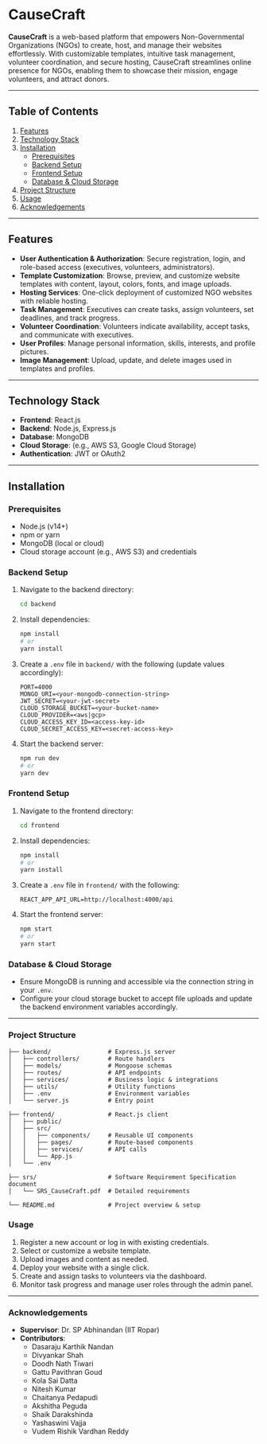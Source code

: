 # CauseCraft

**CauseCraft** is a web-based platform that empowers Non-Governmental Organizations (NGOs) to create, host, and manage their websites effortlessly. With customizable templates, intuitive task management, volunteer coordination, and secure hosting, CauseCraft streamlines online presence for NGOs, enabling them to showcase their mission, engage volunteers, and attract donors.

---

## Table of Contents

1. [Features](#features)  
2. [Technology Stack](#technology-stack)  
3. [Installation](#installation)  
   - [Prerequisites](#prerequisites)  
   - [Backend Setup](#backend-setup)  
   - [Frontend Setup](#frontend-setup)  
   - [Database & Cloud Storage](#database--cloud-storage)  
4. [Project Structure](#project-structure)  
5. [Usage](#usage)  
6. [Acknowledgements](#acknowledgements)

---

## Features

- **User Authentication & Authorization**: Secure registration, login, and role-based access (executives, volunteers, administrators).  
- **Template Customization**: Browse, preview, and customize website templates with content, layout, colors, fonts, and image uploads.  
- **Hosting Services**: One-click deployment of customized NGO websites with reliable hosting.  
- **Task Management**: Executives can create tasks, assign volunteers, set deadlines, and track progress.  
- **Volunteer Coordination**: Volunteers indicate availability, accept tasks, and communicate with executives.  
- **User Profiles**: Manage personal information, skills, interests, and profile pictures.  
- **Image Management**: Upload, update, and delete images used in templates and profiles.

---

## Technology Stack

- **Frontend**: React.js  
- **Backend**: Node.js, Express.js  
- **Database**: MongoDB  
- **Cloud Storage**: (e.g., AWS S3, Google Cloud Storage)  
- **Authentication**: JWT or OAuth2

---

## Installation

### Prerequisites

- Node.js (v14+)  
- npm or yarn  
- MongoDB (local or cloud)  
- Cloud storage account (e.g., AWS S3) and credentials

### Backend Setup

1. Navigate to the backend directory:  
   ```bash
   cd backend
   ```
2. Install dependencies:
   ```bash
   npm install
   # or
   yarn install
   ```
3. Create a ```.env``` file in ```backend/``` with the following (update values accordingly):
   ```text
   PORT=4000
   MONGO_URI=<your-mongodb-connection-string>
   JWT_SECRET=<your-jwt-secret>
   CLOUD_STORAGE_BUCKET=<your-bucket-name>
   CLOUD_PROVIDER=<aws|gcp>
   CLOUD_ACCESS_KEY_ID=<access-key-id>
   CLOUD_SECRET_ACCESS_KEY=<secret-access-key>
   ```
4. Start the backend server:
   ```bash
   npm run dev
   # or
   yarn dev
   ```
   
### Frontend Setup

1. Navigate to the frontend directory:  
   ```bash
   cd frontend
   ```
2. Install dependencies:
   ``` bash
   npm install
   # or
   yarn install
   ```
3. Create a ```.env``` file in ```frontend/``` with the following:
   ```text
   REACT_APP_API_URL=http://localhost:4000/api
   ```
4. Start the frontend server:
   ```bash
   npm start
   # or
   yarn start
   ```
### Database & Cloud Storage

- Ensure MongoDB is running and accessible via the connection string in your `.env`.  
- Configure your cloud storage bucket to accept file uploads and update the backend environment variables accordingly.

---
  

### Project Structure
```text
├── backend/                # Express.js server
│   ├── controllers/        # Route handlers
│   ├── models/             # Mongoose schemas
│   ├── routes/             # API endpoints
│   ├── services/           # Business logic & integrations
│   ├── utils/              # Utility functions
│   ├── .env                # Environment variables
│   └── server.js           # Entry point

├── frontend/               # React.js client
│   ├── public/
│   ├── src/
│   │   ├── components/     # Reusable UI components
│   │   ├── pages/          # Route-based components
│   │   ├── services/       # API calls
│   │   └── App.js
│   └── .env

├── srs/                    # Software Requirement Specification document
│   └── SRS_CauseCraft.pdf  # Detailed requirements

└── README.md               # Project overview & setup
```
### Usage

1. Register a new account or log in with existing credentials.  
2. Select or customize a website template.  
3. Upload images and content as needed.  
4. Deploy your website with a single click.  
5. Create and assign tasks to volunteers via the dashboard.  
6. Monitor task progress and manage user roles through the admin panel.  

---

### Acknowledgements

- **Supervisor**: Dr. SP Abhinandan (IIT Ropar)  
- **Contributors**:  
  - Dasaraju Karthik Nandan  
  - Divyankar Shah  
  - Doodh Nath Tiwari  
  - Gattu Pavithran Goud  
  - Kola Sai Datta  
  - Nitesh Kumar  
  - Chaitanya Pedapudi  
  - Akshitha Peguda  
  - Shaik Darakshinda  
  - Yashaswini Vajja  
  - Vudem Rishik Vardhan Reddy  
